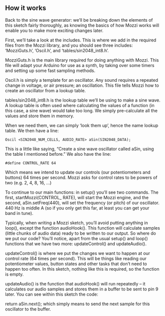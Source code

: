 ## How it works

Back to the sine wave generator: we’ll be breaking down the elements of this sketch fairly thoroughly, as knowing the basics of how Mozzi works will enable you to make more exciting changes later. 

First, we’ll take a look at the includes. This is where we add in the required files from the Mozzi library, and you should see three includes: ‘MozziGuts.h’, ‘Oscil.h’, and ‘tables/sin2048_int8.h’. 

MozziGuts.h is the main library required for doing anything with Mozzi. This file will adapt your Arduino for use as a synth, by taking over some timers and setting up some fast sampling methods. 

Oscil.h is simply a template for an oscillator. Any sound requires a repeated change in voltage, or air pressure; an oscillation. This file tells Mozzi how to create an oscillator from a lookup table. 

tables/sin2048_int8.h is the lookup table we’ll be using to make a sine wave. A lookup table is often used where calculating the values of a function (in this case, a sine wave) would take too long. We simply pre-calculate all the values and store them in memory. 

When we need them, we can simply ‘look them up’, hence the name lookup table. We then have a line:

~~~
Oscil <SIN2048_NUM_CELLS, AUDIO_RATE> aSin(SIN2048_DATA);
~~~

This is a little like saying, “Create a sine wave oscillator called aSin, using the table I mentioned before.” We also have the line:

~~~
#define CONTROL_RATE 64 
~~~

Which means we intend to update our controls (our potentiometers and buttons) 64 times per second. Mozzi asks for control rates to be powers of two (e.g. 2, 4, 8, 16, …) 

To continue to our main functions: in setup() you’ll see two commands. The first, startMozzi(CONTROL_ RATE), will start the Mozzi engine, and the second, aSin.setFreq(440), will set the frequency (or pitch) of our oscillator. 440 Hz is middle A (so if you only get this far, at least you can get your band in tune). 

Typically, when writing a Mozzi sketch, you’ll avoid putting anything in loop(), except the function audioHook(). This function will calculate samples (little chunks of audio data) ready to be written to our output. So where do we put our code? You’ll notice, apart from the usual setup() and loop() functions that we have two more: updateControl() and updateAudio(). 

updateControl() is where we put the changes we want to happen at our control rate (64 times per second). This will be things like reading our potentiometer values, button states and other tasks that don’t need to happen too often. In this sketch, nothing like this is required, so the function is empty. 

updateAudio() is the function that audioHook() will run repeatedly – it calculates our audio samples and stores them in a buffer to be sent to pin 9 later. You can see within this sketch the code: 

return aSin.next(); which simply means to send the next sample for this oscillator to the buffer. 